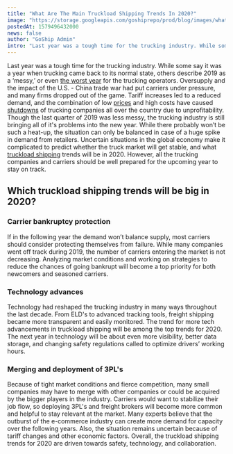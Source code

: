 ```yaml
---
title: "What Are The Main Truckload Shipping Trends In 2020?"
image: "https://storage.googleapis.com/goshiprepo/prod/blog/images/what-are-the-main-truckload-shipping-trends-in-2020.jpg"
postedAt: 1579496432000
news: false
author: "GoShip Admin"
intro: "Last year was a tough time for the trucking industry. While some say it was a year when trucking came back to its normal state, others describe 2019 as a ‘messy,’ or even the worst year for the trucking operators. Oversupply and the impact of the U.S. - China trade war had put carriers under pressure, and many firms dropped out of the game. Tariff increases led to a reduced demand, and the combination of low prices and high costs have caused shutdowns of trucking companies all over the country due to unprof"
---
```

Last year was a tough time for the trucking industry. While some say it was a year when trucking came back to its normal state, others describe 2019 as a ‘messy,’ or even [the worst year](https://www.freightwaves.com/news/why-2019-has-been-the-worst-year-for-trucking-operators) for the trucking operators. Oversupply and the impact of the U.S. - China trade war had put carriers under pressure, and many firms dropped out of the game. Tariff increases led to a reduced demand, and the combination of low [prices](https://www.goship.com/blog/how-are-truckload-freight-rates-calculated/) and high costs have caused [shutdowns](https://www.ttnews.com/articles/2019-trucking-company-closures-so-far-have-doubled-all-2018) of trucking companies all over the country due to unprofitability. Though the last quarter of 2019 was less messy, the trucking industry is still bringing all of it's problems into the new year. While there probably won’t be such a heat-up, the situation can only be balanced in case of a huge spike in demand from retailers. Uncertain situations in the global economy make it complicated to predict whether the truck market will get stable, and what [truckload shipping](https://www.goship.com/blog/what-is-truckload-shipping-and-how-does-it-work/) trends will be in 2020. However, all the trucking companies and carriers should be well prepared for the upcoming year to stay on track.

Which truckload shipping trends will be big in 2020?
----------------------------------------------------

### Carrier bankruptcy protection

If in the following year the demand won’t balance supply, most carriers should consider protecting themselves from failure. While many companies went off track during 2019, the number of carriers entering the market is not decreasing. Analyzing market conditions and working on strategies to reduce the chances of going bankrupt will become a top priority for both newcomers and seasoned carriers.

### Technology advances

Technology had reshaped the trucking industry in many ways throughout the last decade. From ELD's to advanced tracking tools, freight shipping became more transparent and easily monitored. The trend for more tech advancements in truckload shipping will be among the top trends for 2020. The next year in technology will be about even more visibility, better data storage, and changing safety regulations called to optimize drivers’ working hours.

### Merging and deployment of 3PL's

Because of tight market conditions and fierce competition, many small companies may have to merge with other companies or could be acquired by the bigger players in the industry. Carriers would want to stabilize their job flow, so deploying 3PL's and freight brokers will become more common and helpful to stay relevant at the market. Many experts believe that the outburst of the e-commerce industry can create more demand for capacity over the following years. Also, the situation remains uncertain because of tariff changes and other economic factors. Overall, the truckload shipping trends for 2020 are driven towards safety, technology, and collaboration.
